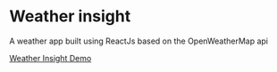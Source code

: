 # Weather insight
A weather app built using ReactJs based on the OpenWeatherMap api

[Weather Insight Demo](https://unruffled-swanson-c1b47b.netlify.app/)